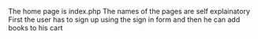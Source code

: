 The home page is index.php
The names of the pages are self explainatory 
First the user has to sign up using the sign in form and then he can add books to his cart